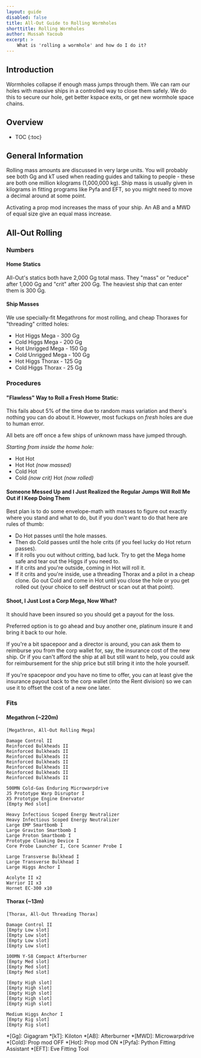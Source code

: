 ```yaml
---
layout: guide
disabled: false
title: All-Out Guide to Rolling Wormholes
shorttitle: Rolling Wormholes
author: Mussah Yacoub
excerpt: >
    What is 'rolling a wormhole' and how do I do it?
---
```

## Introduction

Wormholes collapse if enough mass jumps through them.  We can ram our holes with massive ships in a controlled way to close them safely.  We do this to secure our hole, get better kspace exits, or get new wormhole space chains.

## Overview

* TOC
{:toc}

## General Information

Rolling mass amounts are  discussed in very large units. You will probably see both Gg and kT used when reading guides and talking to people - these are both one million kilograms (1,000,000 kg).  Ship mass is usually given in kilograms in fitting programs like Pyfa and EFT, so you might need to move a decimal around at some point.

Activating a prop mod increases the mass of your ship.  An AB and a MWD of equal size give an equal mass increase.

## All-Out Rolling

### Numbers

#### Home Statics

All-Out's statics both have 2,000 Gg total mass. They "mass" or "reduce" after 1,000 Gg and "crit" after 200 Gg.  The heaviest ship that can enter them is 300 Gg.

#### Ship Masses
We use specially-fit Megathrons for most rolling, and cheap Thoraxes for "threading" critted holes:

- Hot Higgs Mega - 300 Gg
- Cold Higgs Mega - 200 Gg
- Hot Unrigged Mega - 150 Gg
- Cold Unrigged Mega - 100 Gg
- Hot Higgs Thorax - 125 Gg
- Cold Higgs Thorax - 25 Gg

### Procedures

#### "Flawless" Way to Roll a Fresh Home Static:

This fails about 5% of the time due to random mass variation and there's nothing you can do about it.  However, most fuckups on *fresh* holes are due to human error.

All bets are off once a few ships of unknown mass have jumped through.

*Starting from inside the home hole:*

- Hot Hot
- Hot Hot *(now massed)*
- Cold Hot
- Cold *(now crit)* Hot *(now rolled)*

#### Someone Messed Up and I Just Realized the Regular Jumps Will Roll Me Out if I Keep Doing Them

Best plan is to do some envelope-math with masses to figure out exactly where you stand and what to do, but if you don't want to do that here are rules of thumb:

- Do Hot passes until the hole masses.
- Then do Cold passes until the hole crits (if you feel lucky do Hot return passes).
- If it rolls you out without critting, bad luck. Try to get the Mega home safe and tear out the Higgs if you need to.
- If it crits and you're outside, coming in Hot will roll it.
- If it crits and you're inside, use a threading Thorax and a pilot in a cheap clone. Go out Cold and come in Hot until you close the hole or you get rolled out (your choice to self destruct or scan out at that point).

#### Shoot, I Just Lost a Corp Mega, Now What?

It should have been insured so you should get a payout for the loss.

Preferred option is to go ahead and buy another one, platinum insure it and bring it back to our hole.

If you're a bit spacepoor and a director is around, you can ask them to reimburse you from the corp wallet for, say, the insurance cost of the new ship.  Or if you can't afford the ship at all but still want to help, you could ask for reimbursement for the ship price but still bring it into the hole yourself.

If you're spacepoor *and* you have no time to offer, you can at least give the insurance payout back to the corp wallet (into the Rent division) so we can use it to offset the cost of a new one later.

### Fits

#### Megathron (~220m)

~~~
[Megathron, All-Out Rolling Mega]

Damage Control II
Reinforced Bulkheads II
Reinforced Bulkheads II
Reinforced Bulkheads II
Reinforced Bulkheads II
Reinforced Bulkheads II
Reinforced Bulkheads II
Reinforced Bulkheads II

500MN Cold-Gas Enduring Microwarpdrive
J5 Prototype Warp Disruptor I
X5 Prototype Engine Enervator
[Empty Med slot]

Heavy Infectious Scoped Energy Neutralizer
Heavy Infectious Scoped Energy Neutralizer
Large EMP Smartbomb I
Large Graviton Smartbomb I
Large Proton Smartbomb I
Prototype Cloaking Device I
Core Probe Launcher I, Core Scanner Probe I

Large Transverse Bulkhead I
Large Transverse Bulkhead I
Large Higgs Anchor I

Acolyte II x2
Warrior II x3
Hornet EC-300 x10
~~~

#### Thorax (~13m)

~~~
[Thorax, All-Out Threading Thorax]

Damage Control II
[Empty Low slot]
[Empty Low slot]
[Empty Low slot]
[Empty Low slot]

100MN Y-S8 Compact Afterburner
[Empty Med slot]
[Empty Med slot]
[Empty Med slot]

[Empty High slot]
[Empty High slot]
[Empty High slot]
[Empty High slot]
[Empty High slot]

Medium Higgs Anchor I
[Empty Rig slot]
[Empty Rig slot]
~~~

*[Gg]: Gigagram
*[kT]: Kiloton
*[AB]: Afterburner
*[MWD]: Microwarpdrive
*[Cold]: Prop mod OFF
*[Hot]: Prop mod ON
*[Pyfa]: Python Fitting Assistant
*[EFT]: Eve Fitting Tool
